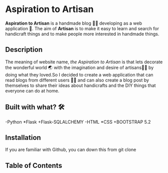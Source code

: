 # Aspiration to Artisan
**Aspiration to Artisan** is a handmade blog :yarn::thread: developing as a web application :iphone:. The aim of **Artisan** is to make it easy to learn and search for handicraft things and to make people more interested in handmade things.

## Description
The meaning of website name, *the Aspiration to Artisan* is that lets decorate the wonderful world :earth_asia: with the imagination and desire of artisans:standing_man: by doing what they loved.So I decided to create a web application that can read blogs from different users :boy::girl: and can also create a blog post by themselves to share their ideas about handicrafts and the DIY things that everyone can do at home.

## Built with what? :hammer_and_wrench:
-Python
*Flask
+Flask-SQLALCHEMY
-HTML
*CSS
+BOOTSTRAP 5.2

## Installation
If you are familiar with Github, you can down this from git clone

## Table of Contents

